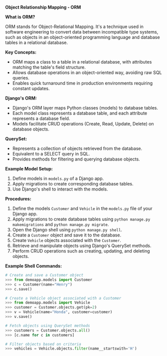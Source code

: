**Object Relationship Mapping - ORM**

**What is ORM?**

ORM stands for Object-Relational Mapping. It's a technique used in software engineering to convert data between incompatible type systems, such as objects in an object-oriented programming language and database tables in a relational database.

**Key Concepts:**
- ORM maps a class to a table in a relational database, with attributes matching the table's field structure.
- Allows database operations in an object-oriented way, avoiding raw SQL queries.
- Enables quick turnaround time in production environments requiring constant updates.

**Django's ORM:**
- Django's ORM layer maps Python classes (models) to database tables.
- Each model class represents a database table, and each attribute represents a database field.
- Models facilitate CRUD operations (Create, Read, Update, Delete) on database objects.

**QuerySet:**
- Represents a collection of objects retrieved from the database.
- Equivalent to a SELECT query in SQL.
- Provides methods for filtering and querying database objects.

**Example Model Setup:**
1. Define models in `models.py` of a Django app.
2. Apply migrations to create corresponding database tables.
3. Use Django's shell to interact with the models.

**Procedures:**
1. Define the models `Customer` and `Vehicle` in the `models.py` file of your Django app.
2. Apply migrations to create database tables using `python manage.py makemigrations` and `python manage.py migrate`.
3. Open the Django shell using `python manage.py shell`.
4. Create a `Customer` object and save it to the database.
5. Create `Vehicle` objects associated with the `Customer`.
6. Retrieve and manipulate objects using Django's QuerySet methods.
7. Perform CRUD operations such as creating, updating, and deleting objects.

**Example Shell Commands:**
```python
# Create and save a Customer object
>>> from demoapp.models import Customer 
>>> c = Customer(name="Henry")
>>> c.save()

# Create a Vehicle object associated with a Customer
>>> from demoapp.models import Vehicle  
>>> customer = Customer.objects.get(pk=2) 
>>> v = Vehicle(name="Honda", customer=customer)
>>> v.save()

# Fetch objects using QuerySet methods
>>> customers = Customer.objects.all()  
>>> [c.name for c in customers] 

# Filter objects based on criteria
>>> vehicles = Vehicle.objects.filter(name__startswith='H')
```